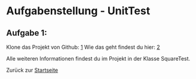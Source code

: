 # Aufgabenstellung - UnitTest

## Aufgabe 1:

Klone das Projekt von Github: [1](https://github.com/CODERS-BAY-Coding/UnitTesting.git) Wie das geht findest du hier: [2](05-cloneprojectfromgithub.md)

Alle weiteren Informationen findest du im Projekt in der Klasse SquareTest. 

Zurück zur [Startseite](README.md)